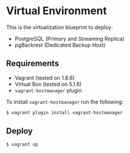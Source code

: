 # Virtual Environment

This is the virtualization blueprint to deploy:
* PostgreSQL (Primary and Streaming Replica)
* pgBackrest (Dedicated Backup Host)

## Requirements

* Vagrant (tested on 1.8.6)
* Virtual Box (tested on 5.1.6)
* `vagrant-hostmanager` plugin

To install `vagrant-hostmanager` run the following:

```bash
$ vagrant plugin install vagrant-hostmanager
```

## Deploy

```bash
$ vagrant up
```
